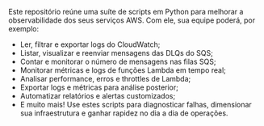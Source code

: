Este repositório reúne uma suíte de scripts em Python para melhorar a observabilidade dos seus serviços AWS.
Com ele, sua equipe poderá, por exemplo:

- Ler, filtrar e exportar logs do CloudWatch;
- Listar, visualizar e reenviar mensagens das DLQs do SQS;
- Contar e monitorar o número de mensagens nas filas SQS;
- Monitorar métricas e logs de funções Lambda em tempo real;
- Analisar performance, erros e throttles de Lambda;
- Exportar logs e métricas para análise posterior;
- Automatizar relatórios e alertas customizados;
- E muito mais!
Use estes scripts para diagnosticar falhas, dimensionar sua infraestrutura e ganhar rapidez no dia a dia de operações.